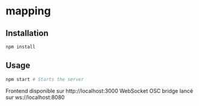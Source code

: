 # mapping

## Installation

```bash
npm install
```

## Usage

```bash
npm start # Starts the server
```
Frontend disponible sur http://localhost:3000
WebSocket OSC bridge lancé sur ws://localhost:8080
